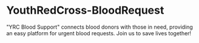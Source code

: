 # YouthRedCross-BloodRequest
"YRC Blood Support" connects blood donors with those in need, providing an easy platform for urgent blood requests. Join us to save lives together!
